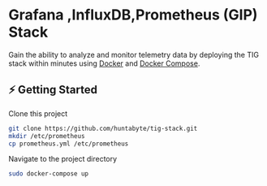 


# Grafana ,InfluxDB,Prometheus  (GIP) Stack

Gain the ability to analyze and monitor telemetry data by deploying the TIG stack within minutes using [Docker](https://docs.docker.com/engine/install/) and [Docker Compose](https://docs.docker.com/compose/install/).




## ⚡️ Getting Started

Clone this project

```bash
git clone https://github.com/huntabyte/tig-stack.git
mkdir /etc/prometheus
cp prometheus.yml /etc/prometheus
```
Navigate to the project directory

```bash
sudo docker-compose up
```

